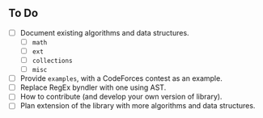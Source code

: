 ## To Do

- [ ] Document existing algorithms and data structures.
  - [ ] `math`
  - [ ] `ext`
  - [ ] `collections`
  - [ ] `misc`
- [ ] Provide `examples`, with a CodeForces contest as an example.
- [ ] Replace RegEx byndler with one using AST.
- [ ] How to contribute (and develop your own version of library).
- [ ] Plan extension of the library with more algorithms and data structures.
